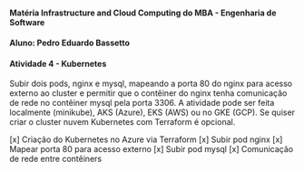 #### Matéria Infrastructure and Cloud Computing do MBA - Engenharia de Software
#### Aluno: Pedro Eduardo Bassetto 

#### Atividade 4 - Kubernetes
Subir dois pods, nginx e mysql, mapeando a porta 80 do nginx para acesso externo ao cluster e permitir que o contêiner do nginx tenha comunicação de rede no contêiner mysql pela porta 3306. 
A atividade pode ser feita localmente (minikube), AKS (Azure), EKS (AWS) ou no GKE (GCP). 
Se quiser criar o cluster nuvem Kubernetes com Terraform é opcional. 


[x] Criação do Kubernetes no Azure via Terraform
[x] Subir pod nginx
[x] Mapear porta 80 para acesso externo
[x] Subir pod mysql
[x] Comunicação de rede entre contêiners

